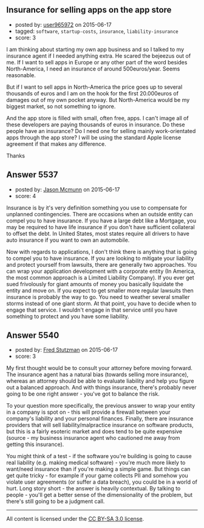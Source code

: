 ## Insurance for selling apps on the app store

- posted by: [user965972](https://stackexchange.com/users/937271/user965972) on 2015-06-17
- tagged: `software`, `startup-costs`, `insurance`, `liability-insurance`
- score: 3

<p>I am thinking about starting my own app business and so I talked to my insurance agent if I needed anything extra. He scared the bejeezus out of me. If I want to sell apps in Europe or any other part of the word besides North-America, I need an insurance of around 500euros/year. Seems reasonable.</p>

<p>But if I want to sell apps in North-America the price goes up to several thousands of euros and I am on the hook for the first 20.000euros of damages out of my own pocket anyway. But North-America would be my biggest market, so not something to ignore.</p>

<p>And the app store is filled with small, often free, apps. I can't image all of these developers are paying thousands of euros in insurance. Do these people have an insurance? Do I need one for selling mainly work-orientated apps through the app store? I will be using the standard Apple license agreement if that makes any difference.</p>

<p>Thanks</p>



## Answer 5537

- posted by: [Jason Mcmunn](https://stackexchange.com/users/5429346/jason-mcmunn) on 2015-06-17
- score: 4

<p>Insurance is by it's very definition something you use to compensate for unplanned contingencies.  There are occasions when an outside entity can compel you to have insurance.  If you have a large debt like a Mortgage, you may be required to have life insurance if you don't have sufficient collateral to offset the debt.  In United States, most states require all drivers to have auto insurance if you want to own an automobile.</p>

<p>Now with regards to applications, I don't think there is anything that is going to compel you to have insurance.  If you are looking to mitigate your liability and protect yourself from lawsuits, there are generally two approaches.  You can wrap your application development with a corporate entity (In America, the most common approach is a Limited Liability Company).  If you ever get sued frivolously for giant amounts of money you basically liquidate the entity and move on.  If you expect to get smaller more regular lawsuits then insurance is probably the way to go.  You need to weather several smaller storms instead of one giant storm.  At that point, you have to decide when to engage that service.  I wouldn't engage in that service until you have something to protect and you have some liability.</p>



## Answer 5540

- posted by: [Fred Stutzman](https://stackexchange.com/users/2028113/fred-stutzman) on 2015-06-17
- score: 3

<p>My first thought would be to consult your attorney before moving forward.  The insurance agent has a natural bias (towards selling more insurance), whereas an attorney should be able to evaluate liability and help you figure out a balanced approach.  And with things insurance, there's probably never going to be one right answer - you've got to balance the risk.</p>

<p>To your question more specifically, the previous answer to wrap your entity in a company is spot on - this will provide a firewall between your company's liability and your personal finances.  Finally, there are insurance providers that will sell liability/malpractice insurance on software products, but this is a fairly esoteric market and does tend to be quite expensive (source - my business insurance agent who cautioned me away from getting this insurance).  </p>

<p>You might think of a test - if the software you're building is going to cause real liability (e.g. making medical software) - you're much more likely to want/need insurance than if you're making a simple game.  But things can get quite tricky - for example if your game collects PII and somehow you violate user agreements (or suffer a data breach), you could be in a world of hurt.  Long story short - the answer is heavily contextual.  By talking to people - you'll get a better sense of the dimensionality of the problem, but there's still going to be a judgment call.</p>




---

All content is licensed under the [CC BY-SA 3.0 license](https://creativecommons.org/licenses/by-sa/3.0/).
